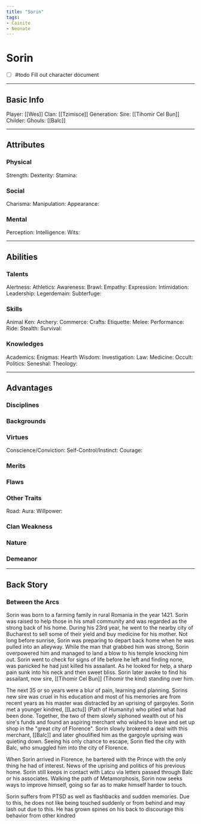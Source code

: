 ```yaml
---
title: "Sorin"
tags:
- Cainite
- Neonate
---
```


# Sorin
- [ ] #todo Fill out character document
---
## Basic Info
Player: [[Wes]]
Clan: [[Tzimisce]]
Generation:
Sire: [[Tihomir Cel Bun]]
Childer:
Ghouls: [[Balc]]

---

## Attributes
### Physical
Strength: 
Dexterity:
Stamina:

### Social
Charisma:
Manipulation:
Appearance:

### Mental
Perception: 
Intelligence:
Wits:

---

## Abilities
### Talents
Alertness:
Athletics:
Awareness:
Brawl:
Empathy:
Expression:
Intimidation:
Leadership:
Legerdemain:
Subterfuge:

### Skills
Animal Ken:
Archery:
Commerce:
Crafts:
Etiquette:
Melee:
Performance:
Ride:
Stealth:
Survival:

### Knowledges
Academics:
Enigmas:
Hearth Wisdom:
Investigation:
Law:
Medicine:
Occult:
Politics:
Seneshal:
Theology:

---

## Advantages
### Disciplines



### Backgrounds



### Virtues
Conscience/Conviction: 
Self-Control/Instinct:
Courage:

### Merits

### Flaws

### Other Traits
Road:
Aura:
Willpower:

### Clan Weakness

### Nature

### Demeanor

---
## Back Story
### Between the Arcs
Sorin was born to a farming family in rural Romania in the year 1421. Sorin was raised to help those in his small community and was regarded as the strong back of his home. During his 23rd year, he went to the nearby city of Bucharest to sell some of their yield and buy medicine for his mother. Not long before sunrise, Sorin was preparing to depart back home when he was pulled into an alleyway. While the man that grabbed him was strong, Sorin overpowered him and managed to land a blow to his temple knocking him out. Sorin went to check for signs of life before he left and finding none, was panicked he had just killed his assailant. As he looked for help, a sharp pain sunk into his neck and then sweet bliss. Sorin later awoke to find his assailant, now sire, [[Tihomir Cel Bun]] (Tihomir the kind) standing over him. 

The next 35 or so years were a blur of pain, learning and planning. Sorins new sire was cruel in his education and most of his memories are from recent years as his master was distracted by an uprising of gargoyles. Sorin met a younger kindred, [[Lactu]] (Path of Humanity) who pitied what had been done. Together, the two of them slowly siphoned wealth out of his sire's funds and found an aspiring merchant who wished to leave and set up shop in the "great city of Florence". Sorin slowly brokered a deal with this merchant, [[Balc]] and later ghoulified him as the gargoyle uprising was quieting down. Seeing his only chance to escape, Sorin fled the city with Balc, who smuggled him into the city of Florence.

When Sorin arrived in Florence, he bartered with the Prince with the only thing he had of
interest. News of the uprising and politics of his previous home. Sorin still keeps in contact with Latcu via letters passed through Balc or his associates. Walking the path of Metamorphosis, Sorin now seeks ways to improve himself, going so far as to make himself harder to touch.

Sorin suffers from PTSD as well as flashbacks and sudden memories. Due to this, he does not like being touched suddenly or from behind and may lash out due to this. He has grown spines on his back to discourage this behavior from other kindred